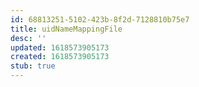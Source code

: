 ```yaml
---
id: 68813251-5102-423b-8f2d-7128810b75e7
title: uidNameMappingFile
desc: ''
updated: 1618573905173
created: 1618573905173
stub: true
---
```


